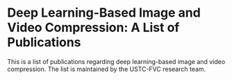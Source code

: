 # Deep Learning-Based Image and Video Compression: A List of Publications
This is a list of publications regarding deep learning-based image and video compression. The list is maintained by the USTC-FVC research team.
